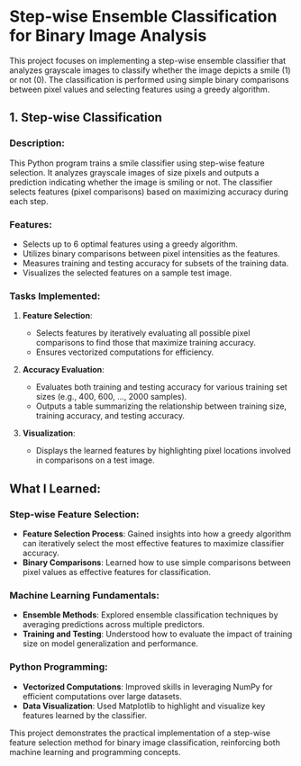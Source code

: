 # Step-wise Ensemble Classification for Binary Image Analysis

This project focuses on implementing a step-wise ensemble classifier that analyzes grayscale images to classify whether the image depicts a smile (1) or not (0). The classification is performed using simple binary comparisons between pixel values and selecting features using a greedy algorithm.

## 1. Step-wise Classification

### Description:
This Python program trains a smile classifier using step-wise feature selection. It analyzes grayscale images of size pixels and outputs a prediction indicating whether the image is smiling or not. The classifier selects features (pixel comparisons) based on maximizing accuracy during each step.

### Features:
- Selects up to 6 optimal features using a greedy algorithm.
- Utilizes binary comparisons between pixel intensities as the features.
- Measures training and testing accuracy for subsets of the training data.
- Visualizes the selected features on a sample test image.

### Tasks Implemented:
1. **Feature Selection**:
   - Selects features by iteratively evaluating all possible pixel comparisons to find those that maximize training accuracy.
   - Ensures vectorized computations for efficiency.

2. **Accuracy Evaluation**:
   - Evaluates both training and testing accuracy for various training set sizes (e.g., 400, 600, ..., 2000 samples).
   - Outputs a table summarizing the relationship between training size, training accuracy, and testing accuracy.

3. **Visualization**:
   - Displays the learned features by highlighting pixel locations involved in comparisons on a test image.

## What I Learned:

### Step-wise Feature Selection:
- **Feature Selection Process**: Gained insights into how a greedy algorithm can iteratively select the most effective features to maximize classifier accuracy.
- **Binary Comparisons**: Learned how to use simple comparisons between pixel values as effective features for classification.

### Machine Learning Fundamentals:
- **Ensemble Methods**: Explored ensemble classification techniques by averaging predictions across multiple predictors.
- **Training and Testing**: Understood how to evaluate the impact of training size on model generalization and performance.

### Python Programming:
- **Vectorized Computations**: Improved skills in leveraging NumPy for efficient computations over large datasets.
- **Data Visualization**: Used Matplotlib to highlight and visualize key features learned by the classifier.

This project demonstrates the practical implementation of a step-wise feature selection method for binary image classification, reinforcing both machine learning and programming concepts.
